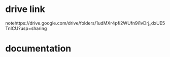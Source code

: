 # drive link 
notehttps://drive.google.com/drive/folders/1udMXr4pfi2WUfn9i1vDrj_dxUE5TnICU?usp=sharing
# documentation
